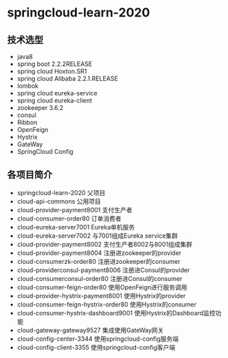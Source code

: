 # springcloud-learn-2020
## 技术选型
- java8
- spring boot 2.2.2RELEASE
- spring cloud Hoxton.SR1
- spring cloud Alibaba 2.2.1.RELEASE
- lombok
- spring cloud eureka-service
- spring cloud eureka-client
- zookeeper 3.6.2
- consul
- Ribbon
- OpenFeign
- Hystrix
- GateWay
- SpringCloud Config


## 各项目简介
- springcloud-learn-2020 父项目
- cloud-api-commons 公用项目
- cloud-provider-payment8001 支付生产者
- cloud-consumer-order80 订单消费者
- cloud-eureka-server7001 Eureka单机服务
- cloud-eureka-server7002 与7001组成Eureka service集群
- cloud-provider-payment8002 支付生产者8002与8001组成集群
- cloud-provider-payment8004 注册进zookeeper的provider
- cloud-consumerzk-order80 注册进zookeeper的consumer
- cloud-providerconsul-payment8006 注册进Consul的provider
- cloud-consumerconsul-order80 注册进Consul的consumer
- cloud-consumer-feign-order80 使用OpenFeign进行服务调用
- cloud-provider-hystrix-payment8001 使用Hystrix的provider
- cloud-consumer-feign-hystrix-order80 使用Hystrix的consumer
- cloud-consumer-hystrix-dashboard9001 使用Hystrix的Dashboard监控功能
- cloud-gateway-gateway9527 集成使用GateWay网关
- cloud-config-center-3344 使用springcloud-config服务端
- cloud-config-client-3355 使用springcloud-config客户端